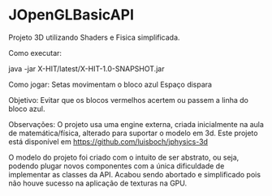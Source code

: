 # JOpenGLBasicAPI

Projeto 3D utilizando Shaders e Fisica simplificada.

Como executar:

java -jar X-HIT/latest/X-HIT-1.0-SNAPSHOT.jar

Como jogar:
Setas movimentam o bloco azul
Espaço dispara

Objetivo:
Evitar que os blocos vermelhos acertem ou passem a linha do bloco azul.

Observações:
O projeto usa uma engine externa, criada inicialmente na aula de matemática/física, alterado para suportar o modelo em 3d.
Este projeto está disponível em https://github.com/luisboch/jphysics-3d

O modelo do projeto foi criado com o intuito de ser abstrato, ou seja, podendo plugar novos componentes com a única dificuldade de implementar as classes da API. Acabou sendo abortado e simplificado pois não houve sucesso na aplicação de texturas na GPU.

